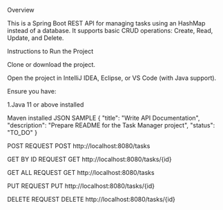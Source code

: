 Overview

This is a Spring Boot REST API for managing tasks using an HashMap instead of a database. It supports basic CRUD operations: Create, Read, Update, and Delete.

Instructions to Run the Project

Clone or download the project.

Open the project in IntelliJ IDEA, Eclipse, or VS Code (with Java support).

Ensure you have:

1.Java 11 or above installed

Maven installed
JSON SAMPLE { "title": "Write API Documentation", "description": "Prepare README for the Task Manager project", "status": "TO_DO" }

POST REQUEST POST http://localhost:8080/tasks

GET BY ID REQUEST GET http://localhost:8080/tasks/{id}

GET ALL REQUEST GET http://localhost:8080/tasks

PUT REQUEST PUT http://localhost:8080/tasks/{id}

DELETE REQUEST DELETE http://localhost:8080/tasks/{id}
